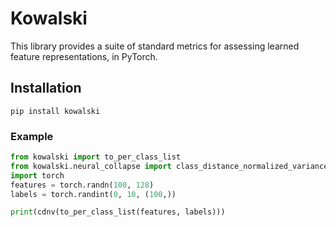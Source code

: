 # Kowalski
This library provides a suite of standard metrics for assessing learned feature representations, in PyTorch.

## Installation
```
pip install kowalski
```

### Example
```python
from kowalski import to_per_class_list
from kowalski.neural_collapse import class_distance_normalized_variance as cdnv
import torch
features = torch.randn(100, 128)
labels = torch.randint(0, 10, (100,))

print(cdnv(to_per_class_list(features, labels)))
```